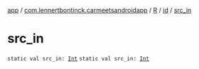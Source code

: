 [app](../../../index.md) / [com.lennertbontinck.carmeetsandroidapp](../../index.md) / [R](../index.md) / [id](index.md) / [src_in](./src_in.md)

# src_in

`static val src_in: `[`Int`](https://kotlinlang.org/api/latest/jvm/stdlib/kotlin/-int/index.html)
`static val src_in: `[`Int`](https://kotlinlang.org/api/latest/jvm/stdlib/kotlin/-int/index.html)